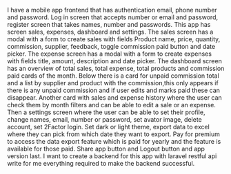 I have a mobile app frontend that has authentication email, phone number and password. Log in screen that accepts number or email and password, register screen that takes names, number and passwords.  This app has screen sales, expenses, dashboard and settings. The sales screen has a modal with a form to create sales with fields Product name, price, quantity, commission, supplier, feedback, toggle commission paid button and date picker. The expense screen has a modal with a form to create expenses with fields title, amount, description and date picker. The dashboard screen has an overview of total sales, total expense, total products and commission paid cards of the month. Below there is a card for unpaid commission total and a list by supplier and product with the commission,this only appears if there is any unpaid commission and if user edits and marks paid these can disappear. Another card with sales and expense history where the user can check them by month filters and can be able to edit a sale or an expense. Then a settings screen where the user can be able to set their profile, change names, email, number or password, set avator image, delete account, set 2Factor login. Set dark or light theme, export data to excel where they can pick from which date they want to export. Pay for premium to access the data export feature which is paid for yearly and the feature is available for those paid. Share app button and Logout button and app version last. I want to create a backend for this app with laravel restful api write for me everything required to make the backend successful.


